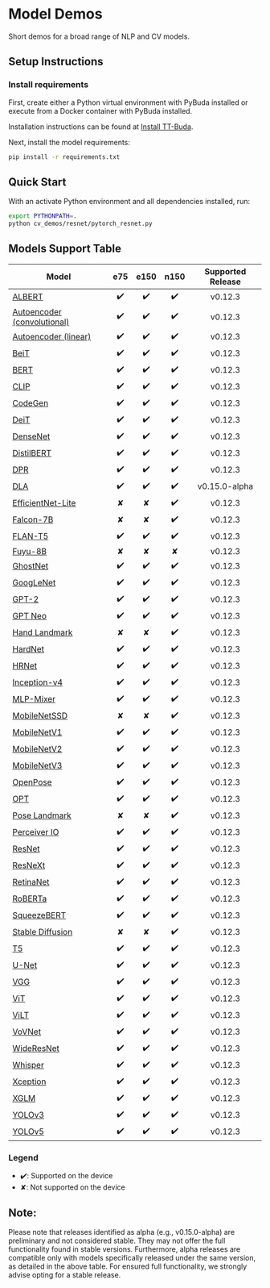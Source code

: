 # Model Demos

Short demos for a broad range of NLP and CV models.

## Setup Instructions

### Install requirements

First, create either a Python virtual environment with PyBuda installed or execute from a Docker container with PyBuda installed.

Installation instructions can be found at [Install TT-Buda](../first_5_steps/1_install_tt_buda.md).

Next, install the model requirements:

```bash
pip install -r requirements.txt
```

## Quick Start

With an activate Python environment and all dependencies installed, run:

```bash
export PYTHONPATH=.
python cv_demos/resnet/pytorch_resnet.py
```

## Models Support Table

| **Model**                                                 | **e75** | **e150** | **n150** | **Supported Release** |
| --------------------------------------------------------- | :-----: | :------: | :------: | :-------------------: |
| [ALBERT](nlp_demos/albert/)                               |   ✔️    |    ✔️    |    ✔️    |        v0.12.3        |
| [Autoencoder (convolutional)](cv_demos/conv_autoencoder/) |   ✔️    |    ✔️    |    ✔️    |        v0.12.3        |
| [Autoencoder (linear)](cv_demos/linear_autoencoder/)      |   ✔️    |    ✔️    |    ✔️    |        v0.12.3        |
| [BeiT](cv_demos/beit/)                                    |   ✔️    |    ✔️    |    ✔️    |        v0.12.3        |
| [BERT](nlp_demos/bert/)                                   |   ✔️    |    ✔️    |    ✔️    |        v0.12.3        |
| [CLIP](cv_demos/clip/)                                    |   ✔️    |    ✔️    |    ✔️    |        v0.12.3        |
| [CodeGen](nlp_demos/codegen/)                             |   ✔️    |    ✔️    |    ✔️    |        v0.12.3        |
| [DeiT](cv_demos/deit/)                                    |   ✔️    |    ✔️    |    ✔️    |        v0.12.3        |
| [DenseNet](cv_demos/densenet/)                            |   ✔️    |    ✔️    |    ✔️    |        v0.12.3        |
| [DistilBERT](nlp_demos/distilbert/)                       |   ✔️    |    ✔️    |    ✔️    |        v0.12.3        |
| [DPR](nlp_demos/dpr/)                                     |   ✔️    |    ✔️    |    ✔️    |        v0.12.3        |
| [DLA](cv_demos/dla/)                                      |   ✔️    |    ✔️    |    ✔️    |        v0.15.0-alpha  |
| [EfficientNet-Lite](cv_demos/efficientnet_lite/)          |   ✘    |    ✘    |    ✔️    |        v0.12.3        |
| [Falcon-7B](nlp_demos/falcon/)                            |   ✘    |    ✘    |    ✔️    |        v0.12.3        |
| [FLAN-T5](nlp_demos/flant5/)                              |   ✔️    |    ✔️    |    ✔️    |        v0.12.3        |
| [Fuyu-8B](nlp_demos/fuyu8b/)                              |   ✘    |    ✘    |    ✘    |        v0.12.3        |
| [GhostNet](cv_demos/ghostnet/)                            |   ✔️    |    ✔️    |    ✔️    |        v0.12.3        |
| [GoogLeNet](cv_demos/googlenet/)                          |   ✔️    |    ✔️    |    ✔️    |        v0.12.3        |
| [GPT-2](nlp_demos/gpt2/)                                  |   ✔️    |    ✔️    |    ✔️    |        v0.12.3        |
| [GPT Neo](nlp_demos/gptneo/)                              |   ✔️    |    ✔️    |    ✔️    |        v0.12.3        |
| [Hand Landmark](cv_demos/landmark/)                       |   ✘    |    ✘    |    ✔️    |        v0.12.3        |
| [HardNet](cv_demos/hardnet/)                              |   ✔️    |    ✔️    |    ✔️    |        v0.12.3        |
| [HRNet](cv_demos/hrnet/)                                  |   ✔️    |    ✔️    |    ✔️    |        v0.12.3        |
| [Inception-v4](cv_demos/inceptionv4/)                     |   ✔️    |    ✔️    |    ✔️    |        v0.12.3        |
| [MLP-Mixer](cv_demos/mlpmixer/)                           |   ✔️    |    ✔️    |    ✔️    |        v0.12.3        |
| [MobileNetSSD](cv_demos/mobilenet_ssd/)                   |   ✘    |    ✘    |    ✔️    |        v0.12.3        |
| [MobileNetV1](cv_demos/mobilenet_v1/)                     |   ✔️    |    ✔️    |    ✔️    |        v0.12.3        |
| [MobileNetV2](cv_demos/mobilenet_v2/)                     |   ✔️    |    ✔️    |    ✔️    |        v0.12.3        |
| [MobileNetV3](cv_demos/mobilenet_v3/)                     |   ✔️    |    ✔️    |    ✔️    |        v0.12.3        |
| [OpenPose](cv_demos/openpose/)                            |   ✔️    |    ✔️    |    ✔️    |        v0.12.3        |
| [OPT](nlp_demos/opt/)                                     |   ✔️    |    ✔️    |    ✔️    |        v0.12.3        |
| [Pose Landmark](cv_demos/landmark/)                       |   ✘    |    ✘    |    ✔️    |        v0.12.3        |
| [Perceiver IO](cv_demos/perceiverio/)                     |   ✔️    |    ✔️    |    ✔️    |        v0.12.3        |
| [ResNet](cv_demos/resnet/)                                |   ✔️    |    ✔️    |    ✔️    |        v0.12.3        |
| [ResNeXt](cv_demos/resnext/)                              |   ✔️    |    ✔️    |    ✔️    |        v0.12.3        |
| [RetinaNet](cv_demos/retinanet/)                          |   ✔️    |    ✔️    |    ✔️    |        v0.12.3        |
| [RoBERTa](nlp_demos/roberta/)                             |   ✔️    |    ✔️    |    ✔️    |        v0.12.3        |
| [SqueezeBERT](nlp_demos/squeezebert/)                     |   ✔️    |    ✔️    |    ✔️    |        v0.12.3        |
| [Stable Diffusion](cv_demos/stable_diffusion/)            |   ✘    |    ✘    |    ✔️    |        v0.12.3        |
| [T5](nlp_demos/t5/)                                       |   ✔️    |    ✔️    |    ✔️    |        v0.12.3        |
| [U-Net](cv_demos/unet/)                                   |   ✔️    |    ✔️    |    ✔️    |        v0.12.3        |
| [VGG](cv_demos/vgg/)                                      |   ✔️    |    ✔️    |    ✔️    |        v0.12.3        |
| [ViT](cv_demos/vit/)                                      |   ✔️    |    ✔️    |    ✔️    |        v0.12.3        |
| [ViLT](cv_demos/vilt/)                                    |   ✔️    |    ✔️    |    ✔️    |        v0.12.3        |
| [VoVNet](cv_demos/vovnet/)                                |   ✔️    |    ✔️    |    ✔️    |        v0.12.3        |
| [WideResNet](cv_demos/wideresnet/)                        |   ✔️    |    ✔️    |    ✔️    |        v0.12.3        |
| [Whisper](audio_demos/whisper/)                           |   ✔️    |    ✔️    |    ✔️    |        v0.12.3        |
| [Xception](cv_demos/xception/)                            |   ✔️    |    ✔️    |    ✔️    |        v0.12.3        |
| [XGLM](nlp_demos/xglm/)                                   |   ✔️    |    ✔️    |    ✔️    |        v0.12.3        |
| [YOLOv3](cv_demos/yolo_v3/)                               |   ✔️    |    ✔️    |    ✔️    |        v0.12.3        |
| [YOLOv5](cv_demos/yolo_v5/)                               |   ✔️    |    ✔️    |    ✔️    |        v0.12.3        |

### Legend

- ✔️: Supported on the device
- ✘: Not supported on the device

## Note:

Please note that releases identified as alpha (e.g., v0.15.0-alpha) are preliminary and not considered stable. They may not offer the full functionality found in stable versions. Furthermore, alpha releases are compatible only with models specifically released under the same version, as detailed in the above table. For ensured full functionality, we strongly advise opting for a stable release.
